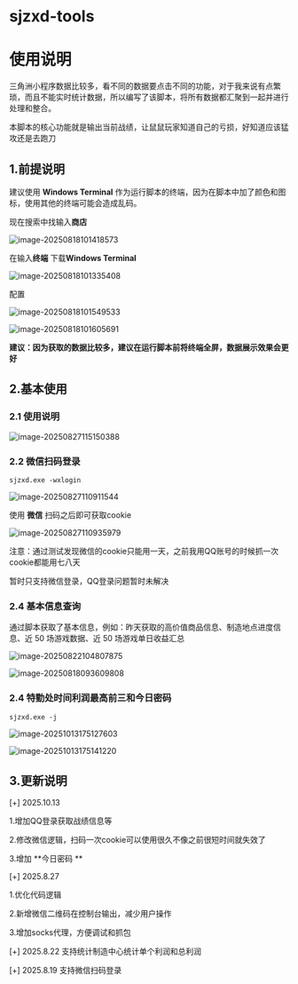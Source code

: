 # sjzxd-tools
# 使用说明

三角洲小程序数据比较多，看不同的数据要点击不同的功能，对于我来说有点繁琐，而且不能实时统计数据，所以编写了该脚本，将所有数据都汇聚到一起并进行处理和整合。

本脚本的核心功能就是输出当前战绩，让鼠鼠玩家知道自己的亏损，好知道应该猛攻还是去跑刀

## 1.前提说明

建议使用 **Windows Terminal** 作为运行脚本的终端，因为在脚本中加了颜色和图标，使用其他的终端可能会造成乱码。

现在搜索中找输入**商店**

![image-20250818101418573](images/image-20250818101418573.png)

在输入**终端**   下载**Windows Terminal** 

![image-20250818101335408](images/image-20250818101335408.png)

配置

![image-20250818101549533](images/image-20250818101549533.png)



![image-20250818101605691](images/image-20250818101605691.png)



**建议：因为获取的数据比较多，建议在运行脚本前将终端全屏，数据展示效果会更好**



## 2.基本使用

### 2.1 使用说明

![image-20250827115150388](images/image-20250827115150388.png)

### 2.2 微信扫码登录

```
sjzxd.exe -wxlogin
```

![image-20250827110911544](images/image-20250827110911544.png)

使用 **微信** 扫码之后即可获取cookie

![image-20250827110935979](images/image-20250827110935979.png)





注意：通过测试发现微信的cookie只能用一天，之前我用QQ账号的时候抓一次cookie都能用七八天



暂时只支持微信登录，QQ登录问题暂时未解决





### 2.4 基本信息查询

通过脚本获取了基本信息，例如：昨天获取的高价值商品信息、制造地点进度信息、近 50 场游戏数据、近 50 场游戏单日收益汇总

![image-20250822104807875](images/image-20250828153008423.png)

![image-20250818093609808](images/image-20250818093609808.png)

### 2.4 特勤处时间利润最高前三和今日密码

```
sjzxd.exe -j
```

![image-20251013175127603](images/image-20251013175127603.png)

![image-20251013175141220](images/image-20251013175141220.png)

## 3.更新说明
[+] 2025.10.13 

  1.增加QQ登录获取战绩信息等
  
  2.修改微信逻辑，扫码一次cookie可以使用很久不像之前很短时间就失效了
  
  3.增加 **今日密码 **

[+] 2025.8.27  

  1.优化代码逻辑
  
  2.新增微信二维码在控制台输出，减少用户操作
  
  3.增加socks代理，方便调试和抓包
  

[+] 2025.8.22 支持统计制造中心统计单个利润和总利润

[+] 2025.8.19 支持微信扫码登录

